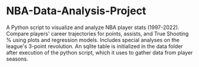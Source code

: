 # NBA-Data-Analysis-Project
A Python script to visualize and analyze NBA player stats (1997-2022). Compare players' career trajectories for points, assists, and True Shooting % using plots and regression models. Includes special analyses on the league's 3-point revolution. An sqlite table is initialized in the data folder after execution of the python script, which it uses to gather data from player seasons.

